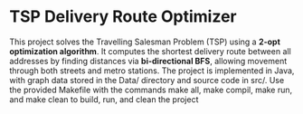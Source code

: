 # TSP Delivery Route Optimizer

This project solves the Travelling Salesman Problem (TSP) using a **2-opt optimization algorithm**. It computes the shortest delivery route between all addresses by finding distances via **bi-directional BFS**, allowing movement through both streets and metro stations. The project is implemented in Java, with graph data stored in the Data/ directory and source code in src/. Use the provided Makefile with the commands make all, make compil, make run, and make clean to build, run, and clean the project